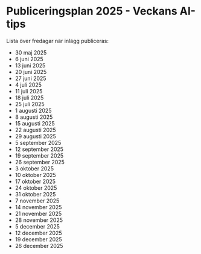 # Publiceringsplan 2025 - Veckans AI-tips

Lista över fredagar när inlägg publiceras:
- 30 maj 2025
- 6 juni 2025
- 13 juni 2025
- 20 juni 2025
- 27 juni 2025
- 4 juli 2025
- 11 juli 2025
- 18 juli 2025
- 25 juli 2025
- 1 augusti 2025
- 8 augusti 2025
- 15 augusti 2025
- 22 augusti 2025
- 29 augusti 2025
- 5 september 2025
- 12 september 2025
- 19 september 2025
- 26 september 2025
- 3 oktober 2025
- 10 oktober 2025
- 17 oktober 2025
- 24 oktober 2025
- 31 oktober 2025
- 7 november 2025
- 14 november 2025
- 21 november 2025
- 28 november 2025
- 5 december 2025
- 12 december 2025
- 19 december 2025
- 26 december 2025